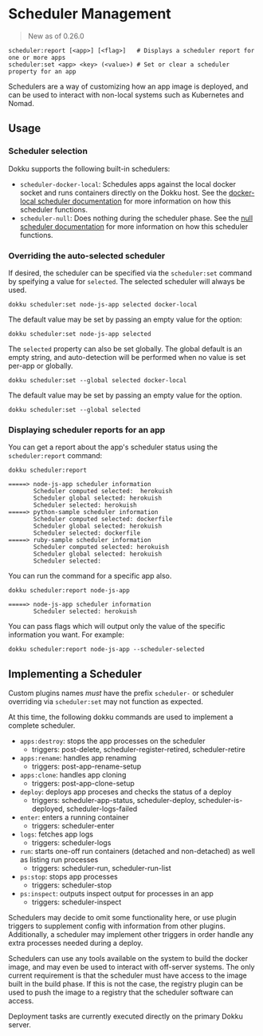# Scheduler Management

> New as of 0.26.0

```
scheduler:report [<app>] [<flag>]   # Displays a scheduler report for one or more apps
scheduler:set <app> <key> (<value>) # Set or clear a scheduler property for an app
```

Schedulers are a way of customizing how an app image is deployed, and can be used to interact with non-local systems such as Kubernetes and Nomad.

## Usage

### Scheduler selection

Dokku supports the following built-in schedulers:

- `scheduler-docker-local`: Schedules apps against the local docker socket and runs containers directly on the Dokku host. See the [docker-local scheduler documentation](/docs/deployment/schedulers/docker-local.md) for more information on how this scheduler functions.
- `scheduler-null`: Does nothing during the scheduler phase. See the [null scheduler documentation](/docs/deployment/schedulers/null.md) for more information on how this scheduler functions.

### Overriding the auto-selected scheduler

If desired, the scheduler can be specified via the `scheduler:set` command by speifying a value for `selected`. The selected scheduler will always be used.

```shell
dokku scheduler:set node-js-app selected docker-local
```

The default value may be set by passing an empty value for the option:

```shell
dokku scheduler:set node-js-app selected
```

The `selected` property can also be set globally. The global default is an empty string, and auto-detection will be performed when no value is set per-app or globally.

```shell
dokku scheduler:set --global selected docker-local
```

The default value may be set by passing an empty value for the option.

```shell
dokku scheduler:set --global selected
```

### Displaying scheduler reports for an app

You can get a report about the app's scheduler status using the `scheduler:report` command:

```shell
dokku scheduler:report
```

```
=====> node-js-app scheduler information
       Scheduler computed selected:  herokuish
       Scheduler global selected: herokuish
       Scheduler selected: herokuish
=====> python-sample scheduler information
       Scheduler computed selected: dockerfile
       Scheduler global selected: herokuish
       Scheduler selected: dockerfile
=====> ruby-sample scheduler information
       Scheduler computed selected: herokuish
       Scheduler global selected: herokuish
       Scheduler selected:
```

You can run the command for a specific app also.

```shell
dokku scheduler:report node-js-app
```

```
=====> node-js-app scheduler information
       Scheduler selected: herokuish
```

You can pass flags which will output only the value of the specific information you want. For example:

```shell
dokku scheduler:report node-js-app --scheduler-selected
```

## Implementing a Scheduler

Custom plugins names _must_ have the prefix `scheduler-` or scheduler overriding via `scheduler:set` may not function as expected.

At this time, the following dokku commands are used to implement a complete scheduler.

- `apps:destroy`: stops the app processes on the scheduler
    - triggers: post-delete, scheduler-register-retired, scheduler-retire
- `apps:rename`: handles app renaming
    - triggers: post-app-rename-setup
- `apps:clone`: handles app cloning
    - triggers: post-app-clone-setup
- `deploy`: deploys app proceses and checks the status of a deploy
    - triggers: scheduler-app-status, scheduler-deploy, scheduler-is-deployed, scheduler-logs-failed
- `enter`: enters a running container
    - triggers: scheduler-enter
- `logs`: fetches app logs
    - triggers: scheduler-logs
- `run`: starts one-off run containers (detached and non-detached) as well as listing run processes
    - triggers: scheduler-run, scheduler-run-list
- `ps:stop`: stops app processes
    - triggers: scheduler-stop
- `ps:inspect`: outputs inspect output for processes in an app
    - triggers: scheduler-inspect

Schedulers may decide to omit some functionality here, or use plugin triggers to supplement config with information from other plugins. Additionally, a scheduler may implement other triggers in order handle any extra processes needed during a deploy.

Schedulers can use any tools available on the system to build the docker image, and may even be used to interact with off-server systems. The only current requirement is that the scheduler must have access to the image built in the build phase. If this is not the case, the registry plugin can be used to push the image to a registry that the scheduler software can access.

Deployment tasks are currently executed directly on the primary Dokku server.
